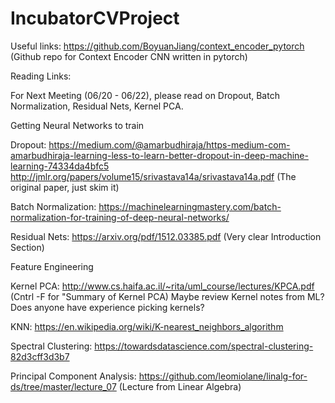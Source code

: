 # IncubatorCVProject


Useful links: https://github.com/BoyuanJiang/context_encoder_pytorch (Github repo for Context Encoder CNN written in pytorch)



Reading Links:

For Next Meeting (06/20 - 06/22), please read on Dropout, Batch Normalization, Residual Nets, Kernel PCA.

Getting Neural Networks to train

Dropout: https://medium.com/@amarbudhiraja/https-medium-com-amarbudhiraja-learning-less-to-learn-better-dropout-in-deep-machine-learning-74334da4bfc5
http://jmlr.org/papers/volume15/srivastava14a/srivastava14a.pdf  (The original paper, just skim it)

Batch Normalization:
https://machinelearningmastery.com/batch-normalization-for-training-of-deep-neural-networks/

Residual Nets:
https://arxiv.org/pdf/1512.03385.pdf (Very clear Introduction Section)

Feature Engineering 

Kernel PCA: http://www.cs.haifa.ac.il/~rita/uml_course/lectures/KPCA.pdf (Cntrl -F for "Summary of Kernel PCA) 
Maybe review Kernel notes from ML?
Does anyone have experience picking kernels?

KNN: https://en.wikipedia.org/wiki/K-nearest_neighbors_algorithm

Spectral Clustering:
https://towardsdatascience.com/spectral-clustering-82d3cff3d3b7

Principal Component Analysis: https://github.com/leomiolane/linalg-for-ds/tree/master/lecture_07 (Lecture from Linear Algebra)



